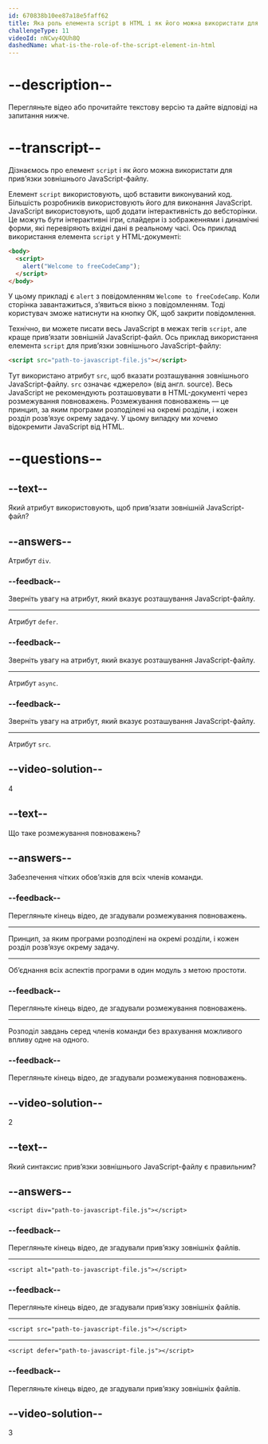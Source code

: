 ```yaml
---
id: 670838b10ee87a18e5faff62
title: Яка роль елемента script в HTML і як його можна використати для прив’язки зовнішнього JavaScript-файлу?
challengeType: 11
videoId: nNCwy4QUh8Q
dashedName: what-is-the-role-of-the-script-element-in-html
---
```


# --description--

Перегляньте відео або прочитайте текстову версію та дайте відповіді на запитання нижче.

# --transcript--

Дізнаємось про елемент `script` і як його можна використати для прив’язки зовнішнього JavaScript-файлу.

Елемент `script` використовують, щоб вставити виконуваний код. Більшість розробників використовують його для виконання JavaScript. JavaScript використовують, щоб додати інтерактивність до вебсторінки. Це можуть бути інтерактивні ігри, слайдери із зображеннями і динамічні форми, які перевіряють вхідні дані в реальному часі. Ось приклад використання елемента `script` у HTML-документі:

```html
<body>
  <script>
    alert("Welcome to freeCodeCamp");
  </script>
</body>
```

У цьому прикладі є `alert` з повідомленням `Welcome to freeCodeCamp`. Коли сторінка завантажиться, з’явиться вікно з повідомленням. Тоді користувач зможе натиснути на кнопку OK, щоб закрити повідомлення.

Технічно, ви можете писати весь JavaScript в межах тегів `script`, але краще прив’язати зовнішній JavaScript-файл. Ось приклад використання елемента `script` для прив’язки зовнішнього JavaScript-файлу:

```html
<script src="path-to-javascript-file.js"></script>
```

Тут використано атрибут `src`, щоб вказати розташування зовнішнього JavaScript-файлу. `src` означає «джерело» (від англ. source). Весь JavaScript не рекомендують розташовувати в HTML-документі через розмежування повноважень. Розмежування повноважень — це принцип, за яким програми розподілені на окремі розділи, і кожен розділ розв’язує окрему задачу. У цьому випадку ми хочемо відокремити JavaScript від HTML.

# --questions--

## --text--

Який атрибут використовують, щоб прив’язати зовнішній JavaScript-файл?

## --answers--

Атрибут `div`.

### --feedback--

Зверніть увагу на атрибут, який вказує розташування JavaScript-файлу.

---

Атрибут `defer`.

### --feedback--

Зверніть увагу на атрибут, який вказує розташування JavaScript-файлу.

---

Атрибут `async`.

### --feedback--

Зверніть увагу на атрибут, який вказує розташування JavaScript-файлу.

---

Атрибут `src`.

## --video-solution--

4

## --text--

Що таке розмежування повноважень?

## --answers--

Забезпечення чітких обов’язків для всіх членів команди.

### --feedback--

Перегляньте кінець відео, де згадували розмежування повноважень.

---

Принцип, за яким програми розподілені на окремі розділи, і кожен розділ розв’язує окрему задачу.

---

Об’єднання всіх аспектів програми в один модуль з метою простоти.

### --feedback--

Перегляньте кінець відео, де згадували розмежування повноважень.

---

Розподіл завдань серед членів команди без врахування можливого впливу одне на одного.

### --feedback--

Перегляньте кінець відео, де згадували розмежування повноважень.

## --video-solution--

2

## --text--

Який синтаксис прив’язки зовнішнього JavaScript-файлу є правильним?

## --answers--

`<script div="path-to-javascript-file.js"></script>`

### --feedback--

Перегляньте кінець відео, де згадували прив’язку зовнішніх файлів.

---

`<script alt="path-to-javascript-file.js"></script>`

### --feedback--

Перегляньте кінець відео, де згадували прив’язку зовнішніх файлів.

---

`<script src="path-to-javascript-file.js"></script>`

---

`<script defer="path-to-javascript-file.js"></script>`

### --feedback--

Перегляньте кінець відео, де згадували прив’язку зовнішніх файлів.

## --video-solution--

3
